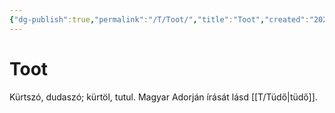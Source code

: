 ```yaml
---
{"dg-publish":true,"permalink":"/T/Toot/","title":"Toot","created":"2023-11-30T09:44","updated":"2024-10-26T00:40"}
---
```



# Toot

Kürtszó, dudaszó; kürtöl, tutul. Magyar Adorján írását lásd [[T/Tüdő\|tüdő]].  